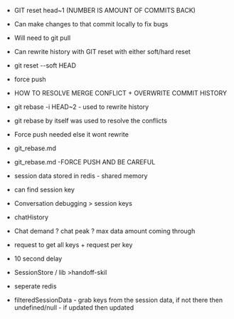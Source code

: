 * GIT reset head~1 (NUMBER IS AMOUNT OF COMMITS BACK)
* Can make changes to that commit locally to fix bugs
* Will need to git pull

* Can rewrite history with GIT reset with either soft/hard reset
* git reset --soft HEAD


* force push

* HOW TO RESOLVE MERGE CONFLICT + OVERWRITE COMMIT HISTORY
* git rebase -i HEAD~2 - used to rewrite history
* git rebase by itself was used to resolve the conflicts
* Force push needed else it wont rewrite
* git_rebase.md
* git_rebase.md -FORCE PUSH AND BE CAREFUL


* session data stored in redis - shared memory
* can find session key
* Conversation debugging > session keys
* chatHistory
* Chat demand ? chat peak ? max data amount coming through
* request to get all keys + request per key
* 10 second delay 

 * SessionStore / lib >handoff-skil
 * seperate redis


* filteredSessionData - grab keys from the session data, if not there then undefined/null - if updated then updated